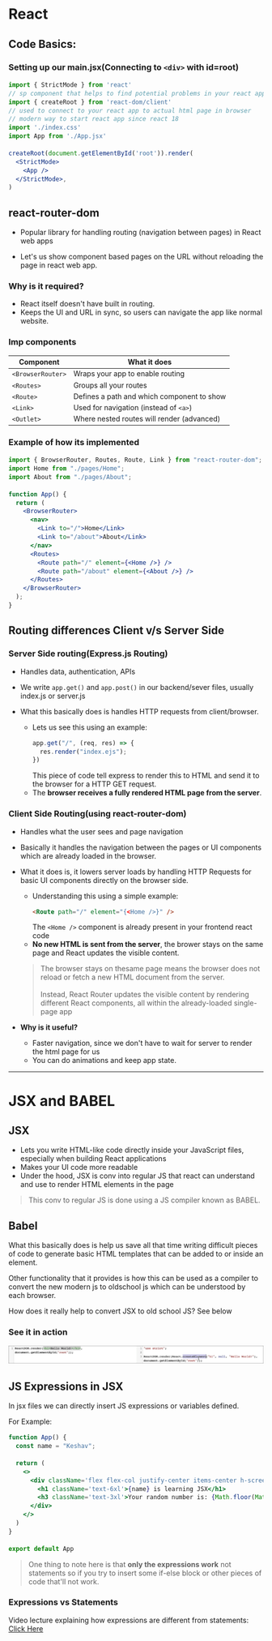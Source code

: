 # React 

## Code Basics:

### Setting up our main.jsx(Connecting to `<div>` with id=root)

```jsx
import { StrictMode } from 'react'  
// sp component that helps to find potential problems in your react app
import { createRoot } from 'react-dom/client'  
// used to connect to your react app to actual html page in browser
// modern way to start react app since react 18
import './index.css'
import App from './App.jsx'

createRoot(document.getElementById('root')).render(
  <StrictMode>
    <App />
  </StrictMode>,
)
```

## react-router-dom

- Popular library for handling routing (navigation between pages) in React web apps

- Let's us show component based pages on the URL without reloading the page in react web app.

### Why is it required?

- React itself doesn't have built in routing.
- Keeps the UI and URL in sync, so users can navigate the app like normal website.

### Imp components

| Component	| What it does |
|----------|----------|
| `<BrowserRouter>`	| Wraps your app to enable routing | 
| `<Routes>`	| Groups all your routes | 
| `<Route>`	| Defines a path and which component to show | 
| `<Link>`	| Used for navigation (instead of `<a>`) | 
| `<Outlet>`	| Where nested routes will render (advanced) | 

### Example of how its implemented

```jsx
import { BrowserRouter, Routes, Route, Link } from "react-router-dom";
import Home from "./pages/Home";
import About from "./pages/About";

function App() {
  return (
    <BrowserRouter>
      <nav>
        <Link to="/">Home</Link>
        <Link to="/about">About</Link>
      </nav>
      <Routes>
        <Route path="/" element={<Home />} />
        <Route path="/about" element={<About />} />
      </Routes>
    </BrowserRouter>
  );
}
```

## Routing differences Client v/s Server Side

### Server Side routing(Express.js Routing)

- Handles data, authentication, APIs 

- We write `app.get()` and `app.post()` in our backend/sever files, usually index.js or server.js

- What this basically does is handles HTTP requests from client/browser.
  - Lets us see this using an example:
    ```js
    app.get("/", (req, res) => {
      res.render("index.ejs");
    })
    ```
    This piece of code tell express to render this to HTML and send it to the browser for a HTTP GET request.
  - The **browser receives a fully rendered HTML page from the server**.

### Client Side Routing(using react-router-dom)

- Handles what the user sees and page navigation 

- Basically it handles the navigation between the pages or UI components which are already loaded in the browser.

- What it does is, it lowers server loads by handling HTTP Requests for basic UI components directly on the browser side.
  - Understanding this using a simple example: 
    ```html
    <Route path="/" element="{<Home />}" />
    ```
    The `<Home />` component is already present in your frontend react code
  - **No new HTML is sent from the server**, the brower stays on the same page and React updates the visible content.
  > The browser stays on thesame page means the browser does not reload or fetch a new HTML document from the server.<br>  
  >Instead, React Router updates the visible content by rendering different React components, all within the already-loaded single-page app

- **Why is it useful?**
  - Faster navigation, since we don't have to wait for server to render the html page for us
  - You can do animations and keep app state.


---


# JSX and BABEL

## JSX

- Lets you write HTML-like code directly inside your JavaScript files, especially when building React applications
- Makes your UI code more readable 
- Under the hood, JSX is conv into regular JS that react can understand and use to render HTML elements in the page

> This conv to regular JS is done using a JS compiler known as BABEL.

## Babel 

What this basically does is help us save all that time writing difficult pieces of code to generate basic HTML templates that can be added to or inside an element.

Other functionality that it provides is how this can be used as a compiler to convert the new modern js to oldschool js which can be understood by each browser.

How does it really help to convert JSX to old school JS? See below

### See it in action 

![alt text](image.png)


## JS Expressions in JSX

In jsx files we can directly insert JS expressions or variables defined.

For Example: 

```jsx
function App() {
  const name = "Keshav";

  return (
    <>
      <div className='flex flex-col justify-center items-center h-screen gap-5'>
        <h1 className='text-6xl'>{name} is learning JSX</h1>
        <h3 className='text-3xl'>Your random number is: {Math.floor(Math.random()*11)}</h3>
      </div>
    </>
  )
}

export default App
```

> One thing to note here is that **only the expressions work** not statements so if you try to insert some if-else block or other pieces of code that'll not work.

### Expressions vs Statements

Video lecture explaining how expressions are different from statements: [Click Here](https://www.youtube.com/watch?v=WVyCrI1cHi8)

